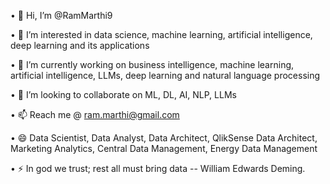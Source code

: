 •	👋 Hi, I’m @RamMarthi9

•	👀 I’m interested in data science, machine learning, artificial intelligence, deep learning and its applications

•	🌱 I’m currently working on business intelligence, machine learning, artificial intelligence, LLMs, deep learning and natural language processing

•	💞️ I’m looking to collaborate on ML, DL, AI, NLP, LLMs

•	📫 Reach me @ ram.marthi@gmail.com

•	😄 Data Scientist, Data Analyst, Data Architect, QlikSense Data Architect, Marketing Analytics, Central Data Management, Energy Data Management

•	⚡ In god we trust; rest all must bring data -- William Edwards Deming.
